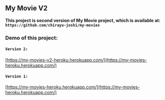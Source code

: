 ## My Movie V2

**This project is second version of My Movie project, which is available at: `https://github.com/chirayu-joshi/my-movies`**

### Demo of this project:
#### `Version 2:`
[https://my-movies-v2-heroku.herokuapp.com/](https://my-movies-heroku.herokuapp.com/)
#### `Version 1:`
[https://my-movies-heroku.herokuapp.com/](https://my-movies-heroku.herokuapp.com/)

